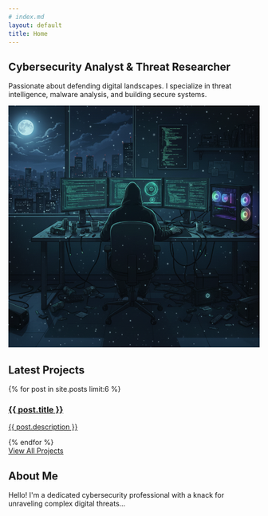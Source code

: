 ```yaml
---
# index.md
layout: default
title: Home
---
```


<section class="container mx-auto px-6 py-20 md:py-32">
    <div class="grid md:grid-cols-2 gap-12 items-center">
        <div class="text-center md:text-left">
            <h1 class="text-4xl md:text-6xl font-black leading-tight mb-4" style="color: var(--accent-color-headline);">Cybersecurity Analyst & Threat Researcher</h1>
            <p class="text-lg mb-8" style="color: var(--accent-color-txt);">
                Passionate about defending digital landscapes. I specialize in threat intelligence, malware analysis, and building secure systems.
            </p>
        </div>
        <div>
            <img id="hero-image" src="/assets/img/hero_dark.png" alt="Abstract image representing cybersecurity" class="rounded-lg shadow-2xl mx-auto">
        </div>
    </div>
</section>

<section class="py-20">
    <div class="container mx-auto px-6">
        <h2 class="text-3xl font-bold text-center mb-12" style="color: var(--accent-color-headline);">Latest Projects</h2>
        <div class="grid md:grid-cols-2 lg:grid-cols-3 gap-8">
            {% for post in site.posts limit:6 %}
                <div class="bg-white dark:bg-slate-800 rounded-lg shadow-md hover:shadow-xl transition-shadow duration-300 border border-slate-200 dark:border-slate-700 transform hover:-translate-y-1 flex flex-col">
                    <a href="{{ post.url | relative_url }}" class="p-6 flex-grow">
                        <h3 class="text-xl font-bold text-cyan-600 dark:text-cyan-500 mb-2">{{ post.title }}</h3>
                        <p class="text-slate-800 dark:text-slate-400">{{ post.description }}</p>
                    </a>
                </div>
            {% endfor %}
        </div>
        <div class="text-center mt-12">
            <a href="{{ '/projects/' | relative_url }}" class="inline-block bg-cyan-600 text-white font-bold py-3 px-8 rounded-lg hover:bg-cyan-700 transition-transform hover:scale-105">View All Projects</a>
        </div>
    </div>
</section>

<section id="about" class="py-20" style="background-color: var(--accent-color-pale);">
    <div class="container mx-auto px-6 text-center max-w-3xl">
        <h2 class="text-3xl font-bold mb-4" style="color: var(--accent-color-headline);">About Me</h2>
        <p class="leading-relaxed" style="color: var(--accent-color-txt);">
            Hello! I'm a dedicated cybersecurity professional with a knack for unraveling complex digital threats...
        </p>
    </div>
</section>
